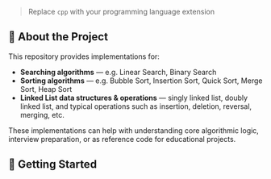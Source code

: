 > Replace `cpp` with your programming language extension 

## 🧠 About the Project

This repository provides implementations for:

- **Searching algorithms** — e.g. Linear Search, Binary Search  
- **Sorting algorithms** — e.g. Bubble Sort, Insertion Sort, Quick Sort, Merge Sort, Heap Sort  
- **Linked List data structures & operations** — singly linked list, doubly linked list, and typical operations such as insertion, deletion, reversal, merging, etc.

These implementations can help with understanding core algorithmic logic, interview preparation, or as reference code for educational projects.

## 🚀 Getting Started

